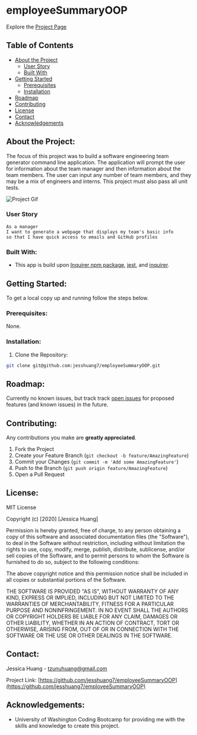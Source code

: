 # employeeSummaryOOP

Explore the [Project Page](https://github.com/jesshuang7/employeeSummaryOOP)

## Table of Contents

* [About the Project](#about-the-project)
  * [User Story](#user-story)
  * [Built With](#built-with)
* [Getting Started](#getting-started)
  * [Prerequisites](#prerequisites)
  * [Installation](#installation)
* [Roadmap](#roadmap)
* [Contributing](#contributing)
* [License](#License)
* [Contact](#contact)
* [Acknowledgements](#acknowledgements)

## About the Project:
The focus of this project was to build a software engineering team generator command line application. The application will prompt the user for information about the team manager and then information about the team members. The user can input any number of team members, and they may be a mix of engineers and interns. This project must also pass all unit tests.


![Project Gif](Assets/weather.gif)

### User Story

```
As a manager
I want to generate a webpage that displays my team's basic info
so that I have quick access to emails and GitHub profiles
```

### Built With:
* This app is build upon [Inquirer npm package](https://github.com/SBoudrias/Inquirer.js/), [jest](https://jestjs.io/), and [inquirer](https://www.npmjs.com/package/inquirer).

## Getting Started:
To get a local copy up and running follow the steps below.

### Prerequisites:
None.

### Installation:
1. Clone the Repository:
```sh
git clone git@github.com:jesshuang7/employeeSummaryOOP.git
```

## Roadmap:
Currently no known issues, but track track [open issues](https://github.com/jesshuang7/employeeSummaryOOP/issues ) for proposed features (and known issues) in the future.


## Contributing:
Any contributions you make are **greatly appreciated**.

1. Fork the Project
2. Create your Feature Branch (`git checkout -b feature/AmazingFeature`)
3. Commit your Changes (`git commit -m 'Add some AmazingFeature'`)
4. Push to the Branch (`git push origin feature/AmazingFeature`)
5. Open a Pull Request

## License:

MIT License

Copyright (c) [2020] [Jessica Huang]

Permission is hereby granted, free of charge, to any person obtaining a copy
of this software and associated documentation files (the "Software"), to deal
in the Software without restriction, including without limitation the rights
to use, copy, modify, merge, publish, distribute, sublicense, and/or sell
copies of the Software, and to permit persons to whom the Software is
furnished to do so, subject to the following conditions:

The above copyright notice and this permission notice shall be included in all
copies or substantial portions of the Software.

THE SOFTWARE IS PROVIDED "AS IS", WITHOUT WARRANTY OF ANY KIND, EXPRESS OR
IMPLIED, INCLUDING BUT NOT LIMITED TO THE WARRANTIES OF MERCHANTABILITY,
FITNESS FOR A PARTICULAR PURPOSE AND NONINFRINGEMENT. IN NO EVENT SHALL THE
AUTHORS OR COPYRIGHT HOLDERS BE LIABLE FOR ANY CLAIM, DAMAGES OR OTHER
LIABILITY, WHETHER IN AN ACTION OF CONTRACT, TORT OR OTHERWISE, ARISING FROM,
OUT OF OR IN CONNECTION WITH THE SOFTWARE OR THE USE OR OTHER DEALINGS IN THE
SOFTWARE.

## Contact:
Jessica Huang - tzunuhuang@gmail.com

Project Link: [https://github.com/jesshuang7/employeeSummaryOOP](https://github.com/jesshuang7/employeeSummaryOOP)

## Acknowledgements: 
* University of Washington Coding Bootcamp for providing me with the skills and knowledge to create this project. 
